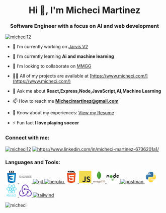 <h1 align="center">Hi 👋, I'm Micheci Martinez</h1>
<h3 align="center">Software Engineer with a focus on AI and web development</h3>

<p align="left"> <a href="https://twitter.com/micheci12" target="blank"><img src="https://img.shields.io/twitter/follow/micheci12?logo=twitter&style=for-the-badge" alt="micheci12" /></a> </p>

- 🔭 I’m currently working on [Jarvis V2](https://github.com/micheci/jarvisv2)

- 🌱 I’m currently learning **Ai and machine learning**

- 👯 I’m looking to collaborate on [MMGG](https://mmgg-production.up.railway.app/)

- 👨‍💻 All of my projects are available at [https://www.micheci.com/](https://www.micheci.com/)

- 💬 Ask me about **React,Express,Node,JavaScript,AI,Machine Learning**

- 📫 How to reach me **Michecimartinez@gmail.com**

- 📄 Know about my experiences: [View my Resume]([https://drive.google.com/file/d/1vc694l-ooouIp3TSBuP4Q7lNvfpOw4qD/view?usp=sharing](https://drive.google.com/file/d/1WPxm1jRnQPBbt4wCAimu5Oj_uyNA9aPr/view?usp=sharing))

- ⚡ Fun fact **I love playing soccer**

<h3 align="left">Connect with me:</h3>
<p align="left">
<a href="https://twitter.com/micheci12" target="blank"><img align="center" src="https://raw.githubusercontent.com/rahuldkjain/github-profile-readme-generator/master/src/images/icons/Social/twitter.svg" alt="micheci12" height="30" width="40" /></a>
<a href="https://linkedin.com/in/micheci-martinez-6736201a1/" target="blank"><img align="center" src="https://raw.githubusercontent.com/rahuldkjain/github-profile-readme-generator/master/src/images/icons/Social/linked-in-alt.svg" alt="https://www.linkedin.com/in/micheci-martinez-6736201a1/" height="30" width="40" /></a>
</p>

<h3 align="left">Languages and Tools:</h3>
<p align="left"> <a href="https://www.w3schools.com/css/" target="_blank" rel="noreferrer"> <img src="https://raw.githubusercontent.com/devicons/devicon/master/icons/css3/css3-original-wordmark.svg" alt="css3" width="40" height="40"/> </a> <a href="https://expressjs.com" target="_blank" rel="noreferrer"> <img src="https://raw.githubusercontent.com/devicons/devicon/master/icons/express/express-original-wordmark.svg" alt="express" width="40" height="40"/> </a> <a href="https://git-scm.com/" target="_blank" rel="noreferrer"> <img src="https://www.vectorlogo.zone/logos/git-scm/git-scm-icon.svg" alt="git" width="40" height="40"/> </a> <a href="https://heroku.com" target="_blank" rel="noreferrer"> <img src="https://www.vectorlogo.zone/logos/heroku/heroku-icon.svg" alt="heroku" width="40" height="40"/> </a> <a href="https://www.w3.org/html/" target="_blank" rel="noreferrer"> <img src="https://raw.githubusercontent.com/devicons/devicon/master/icons/html5/html5-original-wordmark.svg" alt="html5" width="40" height="40"/> </a> <a href="https://developer.mozilla.org/en-US/docs/Web/JavaScript" target="_blank" rel="noreferrer"> <img src="https://raw.githubusercontent.com/devicons/devicon/master/icons/javascript/javascript-original.svg" alt="javascript" width="40" height="40"/> </a> <a href="https://www.mongodb.com/" target="_blank" rel="noreferrer"> <img src="https://raw.githubusercontent.com/devicons/devicon/master/icons/mongodb/mongodb-original-wordmark.svg" alt="mongodb" width="40" height="40"/> </a> <a href="https://nodejs.org" target="_blank" rel="noreferrer"> <img src="https://raw.githubusercontent.com/devicons/devicon/master/icons/nodejs/nodejs-original-wordmark.svg" alt="nodejs" width="40" height="40"/> </a> <a href="https://postman.com" target="_blank" rel="noreferrer"> <img src="https://www.vectorlogo.zone/logos/getpostman/getpostman-icon.svg" alt="postman" width="40" height="40"/> </a> <a href="https://www.python.org" target="_blank" rel="noreferrer"> <img src="https://raw.githubusercontent.com/devicons/devicon/master/icons/python/python-original.svg" alt="python" width="40" height="40"/> </a> <a href="https://reactjs.org/" target="_blank" rel="noreferrer"> <img src="https://raw.githubusercontent.com/devicons/devicon/master/icons/react/react-original-wordmark.svg" alt="react" width="40" height="40"/> </a> <a href="https://redux.js.org" target="_blank" rel="noreferrer"> <img src="https://raw.githubusercontent.com/devicons/devicon/master/icons/redux/redux-original.svg" alt="redux" width="40" height="40"/> </a> <a href="https://tailwindcss.com/" target="_blank" rel="noreferrer"> <img src="https://www.vectorlogo.zone/logos/tailwindcss/tailwindcss-icon.svg" alt="tailwind" width="40" height="40"/> </a> </p>

<p><img align="center" src="https://github-readme-stats.vercel.app/api/top-langs?username=micheci&show_icons=true&locale=en&layout=compact" alt="micheci" /></p>
